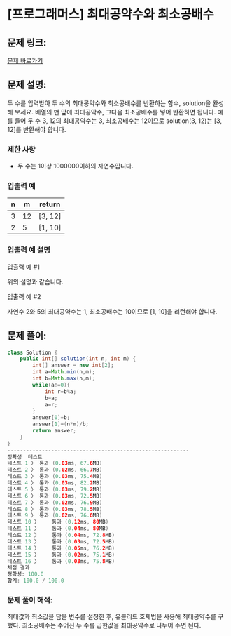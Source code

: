 # [프로그래머스] 최대공약수와 최소공배수

## 문제 링크:

[문제 바로가기](https://school.programmers.co.kr/learn/courses/30/lessons/12940)

## 문제 설명:

두 수를 입력받아 두 수의 최대공약수와 최소공배수를 반환하는 함수, solution을 완성해 보세요. 배열의 맨 앞에 최대공약수, 그다음 최소공배수를 넣어 반환하면 됩니다. 예를 들어 두 수 3, 12의 최대공약수는 3, 최소공배수는 12이므로 solution(3, 12)는 [3, 12]를 반환해야 합니다.

### 제한 사항

- 두 수는 1이상 1000000이하의 자연수입니다.

### 입출력 예

| n | m | return |
| --- | --- | --- |
| 3 | 12 | [3, 12] |
| 2 | 5 | [1, 10] |

### 입출력 예 설명

입출력 예 #1

위의 설명과 같습니다.

입출력 예 #2

자연수 2와 5의 최대공약수는 1, 최소공배수는 10이므로 [1, 10]을 리턴해야 합니다.

## 문제 풀이:

```java
class Solution {
    public int[] solution(int n, int m) {
        int[] answer = new int[2];
        int a=Math.min(n,m);
        int b=Math.max(n,m);
        while(a!=0){
            int r=b%a;
            b=a;
            a=r;
        }
        answer[0]=b;
        answer[1]=(n*m)/b;
        return answer;
    }
}
----------------------------------------------------------
정확성  테스트
테스트 1 〉	통과 (0.03ms, 67.6MB)
테스트 2 〉	통과 (0.02ms, 66.7MB)
테스트 3 〉	통과 (0.03ms, 75.4MB)
테스트 4 〉	통과 (0.03ms, 82.2MB)
테스트 5 〉	통과 (0.03ms, 79.2MB)
테스트 6 〉	통과 (0.03ms, 72.5MB)
테스트 7 〉	통과 (0.02ms, 76.9MB)
테스트 8 〉	통과 (0.03ms, 78.5MB)
테스트 9 〉	통과 (0.02ms, 76.8MB)
테스트 10 〉	통과 (0.12ms, 80MB)
테스트 11 〉	통과 (0.04ms, 80MB)
테스트 12 〉	통과 (0.04ms, 72.8MB)
테스트 13 〉	통과 (0.03ms, 72.5MB)
테스트 14 〉	통과 (0.05ms, 76.2MB)
테스트 15 〉	통과 (0.02ms, 75.1MB)
테스트 16 〉	통과 (0.03ms, 75.8MB)
채점 결과
정확성: 100.0
합계: 100.0 / 100.0
```

### **문제 풀이 해석:**

최대값과 최소값을 담을 변수를 설정한 후, 유클리드 호제법을 사용해 최대공약수를 구했다. 최소공배수는 주어진 두 수를 곱한값을 최대공약수로 나누어 주면 된다.